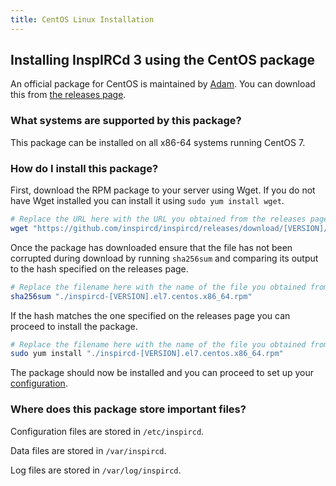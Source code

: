 ```yaml
---
title: CentOS Linux Installation
---
```


## Installing InspIRCd 3 using the CentOS package

An official package for CentOS is maintained by [Adam](https://github.com/Adam-). You can download this from [the releases page](https://github.com/inspircd/inspircd/releases/latest).

### What systems are supported by this package?

This package can be installed on all x86-64 systems running CentOS 7.

### How do I install this package?

First, download the RPM package to your server using Wget. If you do not have Wget installed you can install it using `sudo yum install wget`.

```sh
# Replace the URL here with the URL you obtained from the releases page.
wget "https://github.com/inspircd/inspircd/releases/download/[VERSION]/inspircd-[VERSION].el7.centos.x86_64.rpm"
```

Once the package has downloaded ensure that the file has not been corrupted during download by running `sha256sum` and comparing its output to the hash specified on the releases page.

```sh
# Replace the filename here with the name of the file you obtained from the releases page.
sha256sum "./inspircd-[VERSION].el7.centos.x86_64.rpm"
```

If the hash matches the one specified on the releases page you can proceed to install the package.

```sh
# Replace the filename here with the name of the file you obtained from the releases page.
sudo yum install "./inspircd-[VERSION].el7.centos.x86_64.rpm"
```

The package should now be installed and you can proceed to set up your [configuration](/3/configuration).

### Where does this package store important files?

Configuration files are stored in `/etc/inspircd`.

Data files are stored in `/var/inspircd`.

Log files are stored in `/var/log/inspircd`.

